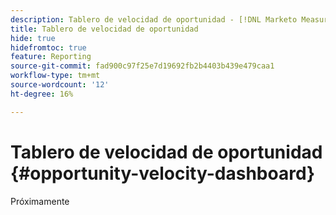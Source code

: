 ```yaml
---
description: Tablero de velocidad de oportunidad - [!DNL Marketo Measure] - Producto
title: Tablero de velocidad de oportunidad
hide: true
hidefromtoc: true
feature: Reporting
source-git-commit: fad900c97f25e7d19692fb2b4403b439e479caa1
workflow-type: tm+mt
source-wordcount: '12'
ht-degree: 16%

---
```


# Tablero de velocidad de oportunidad {#opportunity-velocity-dashboard}

Próximamente
